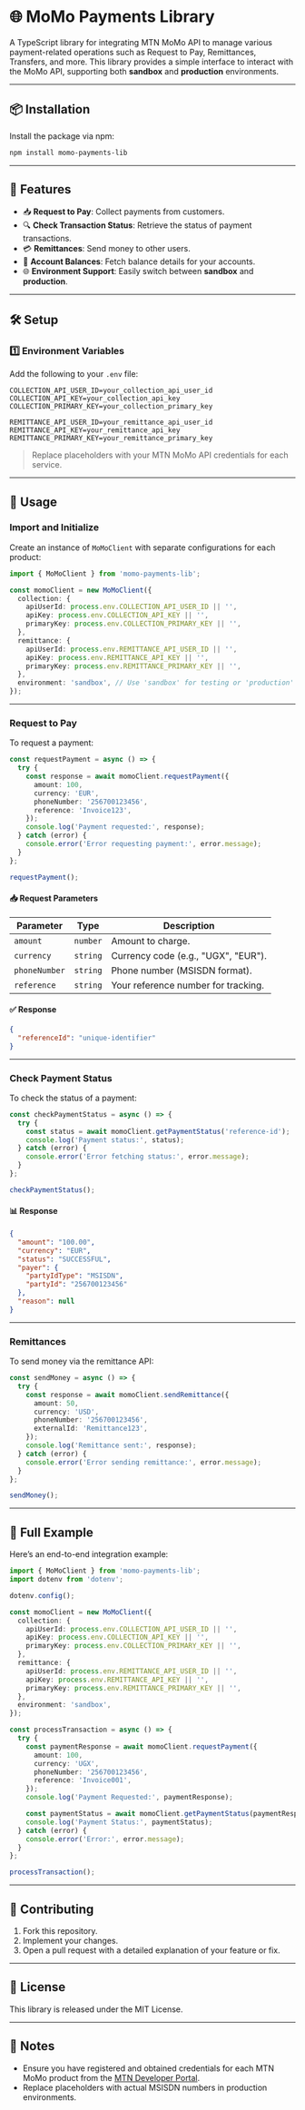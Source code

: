 
# 🌐 MoMo Payments Library

A TypeScript library for integrating MTN MoMo API to manage various payment-related operations such as Request to Pay, Remittances, Transfers, and more. This library provides a simple interface to interact with the MoMo API, supporting both **sandbox** and **production** environments.

---

## 📦 Installation

Install the package via npm:

```bash
npm install momo-payments-lib
```

---

## 🌟 Features

- 📥 **Request to Pay**: Collect payments from customers.
- 🔍 **Check Transaction Status**: Retrieve the status of payment transactions.
- 💳 **Remittances**: Send money to other users.
- 🔄 **Account Balances**: Fetch balance details for your accounts.
- 🌐 **Environment Support**: Easily switch between **sandbox** and **production**.

---

## 🛠️ Setup

### 1️⃣ **Environment Variables**

Add the following to your `.env` file:

```env
COLLECTION_API_USER_ID=your_collection_api_user_id
COLLECTION_API_KEY=your_collection_api_key
COLLECTION_PRIMARY_KEY=your_collection_primary_key

REMITTANCE_API_USER_ID=your_remittance_api_user_id
REMITTANCE_API_KEY=your_remittance_api_key
REMITTANCE_PRIMARY_KEY=your_remittance_primary_key
```

> Replace placeholders with your MTN MoMo API credentials for each service.

---

## 🚀 Usage

### **Import and Initialize**

Create an instance of `MoMoClient` with separate configurations for each product:

```typescript
import { MoMoClient } from 'momo-payments-lib';

const momoClient = new MoMoClient({
  collection: {
    apiUserId: process.env.COLLECTION_API_USER_ID || '',
    apiKey: process.env.COLLECTION_API_KEY || '',
    primaryKey: process.env.COLLECTION_PRIMARY_KEY || '',
  },
  remittance: {
    apiUserId: process.env.REMITTANCE_API_USER_ID || '',
    apiKey: process.env.REMITTANCE_API_KEY || '',
    primaryKey: process.env.REMITTANCE_PRIMARY_KEY || '',
  },
  environment: 'sandbox', // Use 'sandbox' for testing or 'production' for live
});
```

---

### **Request to Pay**

To request a payment:

```typescript
const requestPayment = async () => {
  try {
    const response = await momoClient.requestPayment({
      amount: 100,
      currency: 'EUR',
      phoneNumber: '256700123456',
      reference: 'Invoice123',
    });
    console.log('Payment requested:', response);
  } catch (error) {
    console.error('Error requesting payment:', error.message);
  }
};

requestPayment();
```

#### 📥 **Request Parameters**

| Parameter      | Type     | Description                           |
|----------------|----------|---------------------------------------|
| `amount`       | `number` | Amount to charge.                    |
| `currency`     | `string` | Currency code (e.g., "UGX", "EUR").  |
| `phoneNumber`  | `string` | Phone number (MSISDN format).        |
| `reference`    | `string` | Your reference number for tracking.  |

#### ✅ **Response**

```json
{
  "referenceId": "unique-identifier"
}
```

---

### **Check Payment Status**

To check the status of a payment:

```typescript
const checkPaymentStatus = async () => {
  try {
    const status = await momoClient.getPaymentStatus('reference-id');
    console.log('Payment status:', status);
  } catch (error) {
    console.error('Error fetching status:', error.message);
  }
};

checkPaymentStatus();
```

#### 📊 **Response**

```json
{
  "amount": "100.00",
  "currency": "EUR",
  "status": "SUCCESSFUL",
  "payer": {
    "partyIdType": "MSISDN",
    "partyId": "256700123456"
  },
  "reason": null
}
```

---

### **Remittances**

To send money via the remittance API:

```typescript
const sendMoney = async () => {
  try {
    const response = await momoClient.sendRemittance({
      amount: 50,
      currency: 'USD',
      phoneNumber: '256700123456',
      externalId: 'Remittance123',
    });
    console.log('Remittance sent:', response);
  } catch (error) {
    console.error('Error sending remittance:', error.message);
  }
};

sendMoney();
```

---

## 🔗 Full Example

Here’s an end-to-end integration example:

```typescript
import { MoMoClient } from 'momo-payments-lib';
import dotenv from 'dotenv';

dotenv.config();

const momoClient = new MoMoClient({
  collection: {
    apiUserId: process.env.COLLECTION_API_USER_ID || '',
    apiKey: process.env.COLLECTION_API_KEY || '',
    primaryKey: process.env.COLLECTION_PRIMARY_KEY || '',
  },
  remittance: {
    apiUserId: process.env.REMITTANCE_API_USER_ID || '',
    apiKey: process.env.REMITTANCE_API_KEY || '',
    primaryKey: process.env.REMITTANCE_PRIMARY_KEY || '',
  },
  environment: 'sandbox',
});

const processTransaction = async () => {
  try {
    const paymentResponse = await momoClient.requestPayment({
      amount: 100,
      currency: 'UGX',
      phoneNumber: '256700123456',
      reference: 'Invoice001',
    });
    console.log('Payment Requested:', paymentResponse);

    const paymentStatus = await momoClient.getPaymentStatus(paymentResponse.referenceId);
    console.log('Payment Status:', paymentStatus);
  } catch (error) {
    console.error('Error:', error.message);
  }
};

processTransaction();
```

---

## 🤝 Contributing

1. Fork this repository.
2. Implement your changes.
3. Open a pull request with a detailed explanation of your feature or fix.

---

## 📜 License

This library is released under the MIT License.

---

## 📝 Notes

- Ensure you have registered and obtained credentials for each MTN MoMo product from the [MTN Developer Portal](https://momodeveloper.mtn.com/).
- Replace placeholders with actual MSISDN numbers in production environments.
